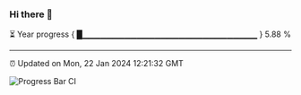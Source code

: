 ### Hi there 👋

⏳ Year progress { █▁▁▁▁▁▁▁▁▁▁▁▁▁▁▁▁▁▁▁▁▁▁▁▁▁▁▁▁▁ } 5.88 %

---

⏰ Updated on Mon, 22 Jan 2024 12:21:32 GMT

![Progress Bar CI](https://github.com/liununu/liununu/workflows/Progress%20Bar%20CI/badge.svg)
